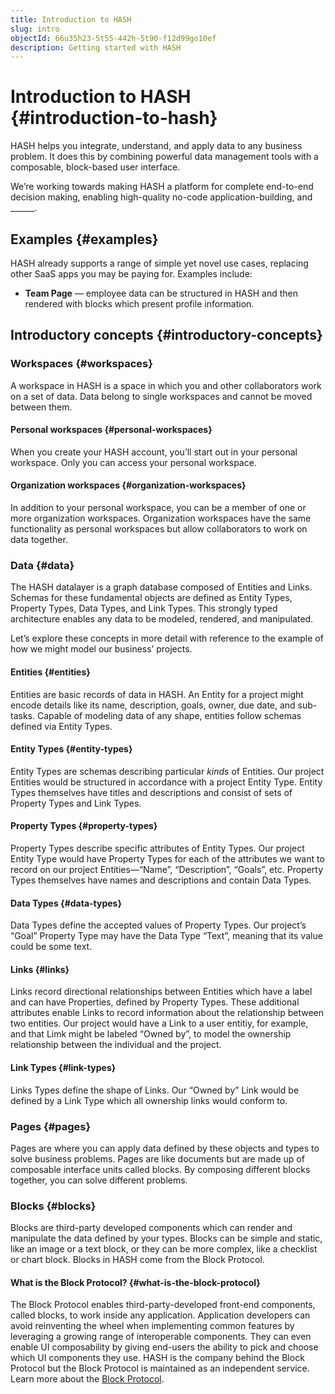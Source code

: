 ```yaml
---
title: Introduction to HASH
slug: intro
objectId: 66u35h23-5t55-442h-5t90-f12d99go10ef
description: Getting started with HASH
---
```


# Introduction to HASH {#introduction-to-hash}

HASH helps you integrate, understand, and apply data to any business problem. It does this by combining powerful data management tools with a composable, block-based user interface.

We’re working towards making HASH a platform for complete end-to-end decision making, enabling high-quality no-code application-building, and ______.

## Examples {#examples}

HASH already supports a range of simple yet novel use cases, replacing other SaaS apps you may be paying for. Examples include:

* **Team Page** — employee data can be structured in HASH and then rendered with blocks which present profile information.

## Introductory concepts {#introductory-concepts}

### Workspaces {#workspaces}

A workspace in HASH is a space in which you and other collaborators work on a set of data. Data belong to single workspaces and cannot be moved between them.

#### Personal workspaces {#personal-workspaces}

When you create your HASH account, you’ll start out in your personal workspace. Only you can access your personal workspace.

#### Organization workspaces {#organization-workspaces}

In addition to your personal workspace, you can be a member of one or more organization workspaces. Organization workspaces have the same functionality as personal workspaces but allow collaborators to work on data together.

### Data {#data}

The HASH datalayer is a graph database composed of Entities and Links. Schemas for these fundamental objects are defined as Entity Types, Property Types, Data Types, and Link Types. This strongly typed architecture enables any data to be modeled, rendered, and manipulated.

Let’s explore these concepts in more detail with reference to the example of how we might model our business’ projects.

#### Entities {#entities}

Entities are basic records of data in HASH. An Entity for a project might encode details like its name, description, goals, owner, due date, and sub-tasks. Capable of modeling data of any shape, entities follow schemas defined via Entity Types.

#### Entity Types {#entity-types}

Entity Types are schemas describing particular _kinds_ of Entities. Our project Entities would be structured in accordance with a project Entity Type. Entity Types themselves have titles and descriptions and consist of sets of Property Types and Link Types.

#### Property Types {#property-types}

Property Types describe specific attributes of Entity Types. Our project Entity Type would have Property Types for each of the attributes we want to record on our project Entities—“Name”, “Description”, “Goals”, etc. Property Types themselves have names and descriptions and contain Data Types.

#### Data Types {#data-types}

Data Types define the accepted values of Property Types. Our project’s “Goal” Property Type may have the Data Type “Text”, meaning that its value could be some text.

#### Links {#links}

Links record directional relationships between Entities which have a label and can have Properties, defined by Property Types. These additional attributes enable Links to record information about the relationship between two entities. Our project would have a Link to a user entitiy, for example, and that Limk might be labeled “Owned by”, to model the ownership relationship between the individual and the project.

#### Link Types {#link-types}

Links Types define the shape of Links. Our “Owned by” Link would be defined by a Link Type which all ownership links would conform to.

### Pages {#pages}

Pages are where you can apply data defined by these objects and types to solve business problems. Pages are like documents but are made up of composable interface units called blocks. By composing different blocks together, you can solve different problems.

### Blocks {#blocks}

Blocks are third-party developed components which can render and manipulate the data defined by your types. Blocks can be simple and static, like an image or a text block, or they can be more complex, like a checklist or chart block. Blocks in HASH come from the Block Protocol.

#### What is the Block Protocol? {#what-is-the-block-protocol}

The Block Protocol enables third-party-developed front-end components, called blocks, to work inside any application. Application developers can avoid reinventing the wheel when implementing common features by leveraging a growing range of interoperable components. They can even enable UI composability by giving end-users the ability to pick and choose which UI components they use. HASH is the company behind the Block Protocol but the Block Protocol is maintained as an independent service. Learn more about the [Block Protocol](https://blockprotocol.org).
